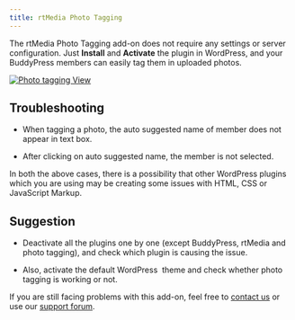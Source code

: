 ```yaml
---
title: rtMedia Photo Tagging
---
```


The rtMedia Photo Tagging add-on does not require any settings or server configuration. Just **Install** and **Activate** the plugin in WordPress, and your BuddyPress members can easily tag them in uploaded photos.

[![Photo tagging View](https://rtcamp.com/wp-content/uploads/2013/06/Selection_018-620x3141.png)](https://rtcamp.com/wp-content/uploads/2013/06/Selection_0181.png)


## Troubleshooting





	
  * When tagging a photo, the auto suggested name of member does not appear in text box.

	
  * After clicking on auto suggested name, the member is not selected.


In both the above cases, there is a possibility that other WordPress plugins which you are using may be creating some issues with HTML, CSS or JavaScript Markup.


## Suggestion





	
  * Deactivate all the plugins one by one (except BuddyPress, rtMedia and photo tagging), and check which plugin is causing the issue.

	
  * Also, activate the default WordPress  theme and check whether photo tagging is working or not.


If you are still facing problems with this add-on, feel free to [contact us](https://rtcamp.com/contact/) or use our [support forum](https://rtcamp.com/groups/buddypress-media/forum/).
